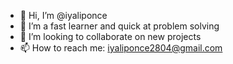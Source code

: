 - 👋 Hi, I’m @iyaliponce
- 👀 I’m a fast learner and quick at problem solving
- 💞️ I’m looking to collaborate on new projects
- 📫 How to reach me: iyaliponce2804@gmail.com

<!---
iyaliponce/iyaliponce is a ✨ special ✨ repository because its `README.md` (this file) appears on your GitHub profile.
You can click the Preview link to take a look at your changes.
--->
